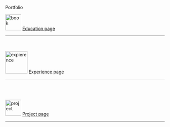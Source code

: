 <!DOCTYPE html>
<html land="en">

<head>
  <meta charset="utf-8">
  <meta name="viewport" content="width=device-width">
  <link href="style.css" rel="stylesheet" type="text/css" />
</head>

<body>
  <p> Portfolio </p>
  <img src="https://encrypted-tbn0.gstatic.com/images?q=tbn:ANd9GcRIPYiaXUkC3BMerDX7RfbKlBCqq5XIlEt3mDdBxVz25EE3f0_uLsA2Y8M&s=10" alt="book" height=50 />
  <a href="education.html"> Education page </a>
  <hr />
  <br />
  <br />
  <img src="https://encrypted-tbn0.gstatic.com/images?q=tbn:ANd9GcRTJNNPHtFpHXkRGkKBNrvYcdA6-dysTDkJHrKmNt92vWJ3WhB_EoywPUbU&s=10" alt="expierence" height=70 />
  <a href="experience.html"> Experience page </a>
  <hr />
  <br />
  <br />
  <br />
  <img src="https://png.pngtree.com/png-clipart/20230504/original/pngtree-project-management-line-icon-png-image_9137897.png" alt="project" height=50 />
  <a href="project.md">  Project page </a>
  <hr />
</body>

</html>